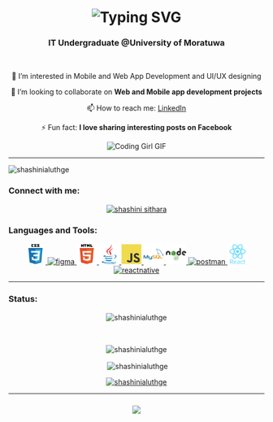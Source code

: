 <h1 align="center">
  <img src="https://readme-typing-svg.herokuapp.com/?font=Righteous&size=35&center=true&vCenter=true&width=500&height=70&duration=4000&lines=Hi!+👋+I'm+Shashini+Aluthge!;" alt="Typing SVG" />
</h1>


<h3 align="center">IT Undergraduate @University of Moratuwa</h3>

<br/>


  <div align="center" >
    <p>👀 I’m interested in Mobile and Web App Development and UI/UX designing</p>
    <p>👯 I’m looking to collaborate on <strong>Web and Mobile app development projects</strong></p>
    <p>📫 How to reach me: <a href="https://www.linkedin.com/in/shashini-sithara-64545b30b/">LinkedIn</a></p>
    <p>⚡ Fun fact: <strong>I love sharing interesting posts on Facebook</strong></p>
  </div>
  <div align="center" >
  <img width="400" height="300" src="https://media.licdn.com/dms/image/D4D12AQEdmoO2gDceEQ/article-cover_image-shrink_720_1280/0/1692011648348?e=2147483647&v=beta&t=ueJx2hLXSJ3fP0gOjO2tOwJzMMLyi1cwpea2zwxoI_g" alt="Coding Girl GIF">
</div>


<hr/>


<p align="left"> <img src="https://komarev.com/ghpvc/?username=shashinialuthge&label=Profile%20views&color=0e75b6&style=flat" alt="shashinialuthge" /> </p>


<h3 align="left">Connect with me:</h3>
<p align="center">
<a href="https://www.linkedin.com/in/shashini-sithara-64545b30b/" target="blank"><img align="center" src="https://raw.githubusercontent.com/rahuldkjain/github-profile-readme-generator/master/src/images/icons/Social/linked-in-alt.svg" alt="shashini sithara" height="30" width="40" /></a>
</p>

<h3 align="left">Languages and Tools:</h3>
<p align="center"> <a href="https://www.w3schools.com/css/" target="_blank" rel="noreferrer"> <img src="https://raw.githubusercontent.com/devicons/devicon/master/icons/css3/css3-original-wordmark.svg" alt="css3" width="40" height="40"/> </a> <a href="https://www.figma.com/" target="_blank" rel="noreferrer"> <img src="https://www.vectorlogo.zone/logos/figma/figma-icon.svg" alt="figma" width="40" height="40"/> </a> <a href="https://www.w3.org/html/" target="_blank" rel="noreferrer"> <img src="https://raw.githubusercontent.com/devicons/devicon/master/icons/html5/html5-original-wordmark.svg" alt="html5" width="40" height="40"/> </a> <a href="https://www.java.com" target="_blank" rel="noreferrer"> <img src="https://raw.githubusercontent.com/devicons/devicon/master/icons/java/java-original.svg" alt="java" width="40" height="40"/> </a> <a href="https://developer.mozilla.org/en-US/docs/Web/JavaScript" target="_blank" rel="noreferrer"> <img src="https://raw.githubusercontent.com/devicons/devicon/master/icons/javascript/javascript-original.svg" alt="javascript" width="40" height="40"/> </a> <a href="https://www.mysql.com/" target="_blank" rel="noreferrer"> <img src="https://raw.githubusercontent.com/devicons/devicon/master/icons/mysql/mysql-original-wordmark.svg" alt="mysql" width="40" height="40"/> </a> <a href="https://nodejs.org" target="_blank" rel="noreferrer"> <img src="https://raw.githubusercontent.com/devicons/devicon/master/icons/nodejs/nodejs-original-wordmark.svg" alt="nodejs" width="40" height="40"/> </a> <a href="https://postman.com" target="_blank" rel="noreferrer"> <img src="https://www.vectorlogo.zone/logos/getpostman/getpostman-icon.svg" alt="postman" width="40" height="40"/> </a> <a href="https://reactjs.org/" target="_blank" rel="noreferrer"> <img src="https://raw.githubusercontent.com/devicons/devicon/master/icons/react/react-original-wordmark.svg" alt="react" width="40" height="40"/> </a> <a href="https://reactnative.dev/" target="_blank" rel="noreferrer"> <img src="https://reactnative.dev/img/header_logo.svg" alt="reactnative" width="40" height="40"/> </a> </p>

<hr/>
<h3 align="left">Status:</h3>
<p align="center"><img align="center" src="https://github-readme-streak-stats.herokuapp.com/?user=shashinialuthge&" alt="shashinialuthge" /></p>
<br/>
<p align="center"><img align="center" src="https://github-readme-stats.vercel.app/api/top-langs?username=shashinialuthge&show_icons=true&locale=en&layout=compact" alt="shashinialuthge" /></p>

<p align="center">&nbsp;<img align="center" src="https://github-readme-stats.vercel.app/api?username=shashinialuthge&show_icons=true&locale=en" alt="shashinialuthge" /></p>

<p align="center"> <a href="https://github.com/ryo-ma/github-profile-trophy"><img src="https://github-profile-trophy.vercel.app/?username=shashinialuthge" alt="shashinialuthge" /></a> </p>

<hr/>

<h3 align="center">
    <img src="https://readme-typing-svg.herokuapp.com/?font=Righteous&size=25&center=true&vCenter=true&width=500&height=70&duration=4000&lines=Thanks+for+visiting!+✌️;+Shoot+me+a+message+on+Linkedin!">
</h3
